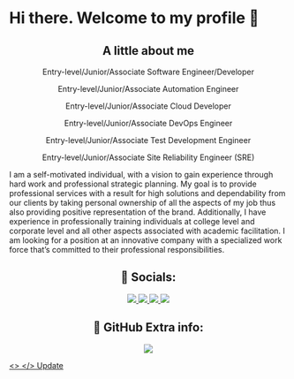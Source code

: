 <h1>
  Hi there. Welcome to my profile 👋
</h1>

<h2 align="center">A little about me</h2>
<p align="center">

<p align="center">Entry-level/Junior/Associate Software Engineer/Developer</p>

<p align="center"Entry-level/Junior/Associate Application Developer</p>

<p align="center">Entry-level/Junior/Associate Automation Engineer</p>

<p align="center">Entry-level/Junior/Associate Cloud Developer</p>

<p align="center">Entry-level/Junior/Associate DevOps Engineer</p>

<p align="center">Entry-level/Junior/Associate Test Development Engineer</p>

<p align="center">Entry-level/Junior/Associate Site Reliability Engineer (SRE)</p>

<p align="Left">
I am a self-motivated individual, with a vision to gain experience through hard work and professional strategic planning. My goal is to provide professional services with a result for high solutions and dependability from our clients by taking personal ownership of all the aspects of my job thus also providing positive representation of the brand.  Additionally, I have experience in professionally training individuals at college level and corporate level and all other aspects associated with academic facilitation. I am looking for a position at an innovative company with a specialized work force that’s committed to their professional responsibilities.
</p>

<h2 align="center"> 🤝 Socials: </h2>
  <p align="center">
    <a href="https://twitter.com/raklaptudirm">
      <img src="https://img.shields.io/badge/twitter-1DA1F2?&style=for-the-badge&logo=twitter&logoColor=white">
    </a>
    <a href="https://stackoverflow.com/users/story/14553594">
      <img src="https://img.shields.io/badge/stack%20overflow-F58025?&style=for-the-badge&logo=stack%20overflow&logoColor=white">
    </a>
    <a href="https://raklaptudirm.medium.com/">
      <img src="https://img.shields.io/badge/medium-000000?&style=for-the-badge&logo=medium&logoColor=white">
    </a>
    <a href="https://www.linkedin.com/in/laptudirm/">
      <img src="https://img.shields.io/badge/linkedin-0A66C2?&style=for-the-badge&logo=linkedin&logoColor=white">
    </a>
  </p>
</h1>

<h2 align="center"> 🤝 GitHub Extra info: </h2>
  <p align="center">
   <a href="https://github.com/ESKYoung/shields-io-visitor-counter">
  <img src="https://shields-io-visitor-counter.herokuapp.com/badge?page=ImaniAN.ImaniAN&style=for-the-badge">
  </p>

<>
</>
Update